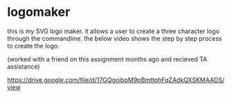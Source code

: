 # logomaker
this is my SVG logo maker.
it allows a user to create a three character logo through the commandline.
the below video shows the step by step process to create the logo.

(worked with a friend on this assignment months ago and recieved TA assistance)

https://drive.google.com/file/d/17GQgoibpM9pBmttphFqZAdkQXSKMAADS/view
